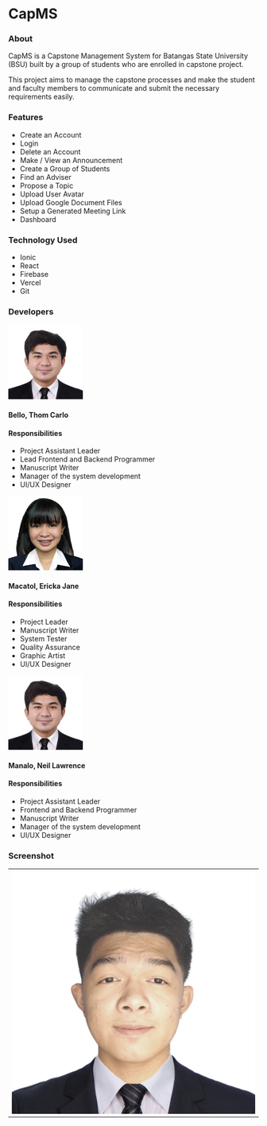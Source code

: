 # CapMS

### About

CapMS is a Capstone Management System for Batangas State University (BSU) built by a group of students who are enrolled in capstone project.

This project aims to manage the capstone processes and make the student and faculty members to communicate and submit the necessary requirements easily.

### Features
- Create an Account
- Login
- Delete an Account
- Make / View an Announcement
- Create a Group of Students
- Find an Adviser
- Propose a Topic
- Upload User Avatar
- Upload Google Document Files
- Setup a Generated Meeting Link
- Dashboard

### Technology Used
- Ionic
- React
- Firebase
- Vercel
- Git

### Developers
<img src="https://github.com/TcBello/CapMS/blob/master/pictures/Bello.JPG" width="150" height="150">

#### Bello, Thom Carlo
#### Responsibilities
- Project Assistant Leader
- Lead Frontend and Backend Programmer
- Manuscript Writer
- Manager of the system development
- UI/UX Designer

<img src="https://github.com/TcBello/CapMS/blob/master/pictures/Macatol.png" width="150" height="150">

#### Macatol, Ericka Jane
#### Responsibilities
- Project Leader
- Manuscript Writer
- System Tester
- Quality Assurance
- Graphic Artist
- UI/UX Designer

<img src="https://github.com/TcBello/CapMS/blob/master/pictures/Bello.JPG" width="150" height="150">

#### Manalo, Neil Lawrence
#### Responsibilities
- Project Assistant Leader
- Frontend and Backend Programmer
- Manuscript Writer
- Manager of the system development
- UI/UX Designer

### Screenshot
<table>
    <tr>
        <td><img src="https://github.com/TcBello/CapMS/blob/master/pictures/Manalo.png"></td>
    </tr>
</table>
